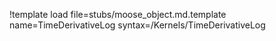 !template load file=stubs/moose_object.md.template name=TimeDerivativeLog syntax=/Kernels/TimeDerivativeLog